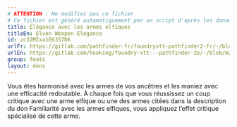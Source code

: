 ```yaml
---
# ATTENTION : Ne modifiez pas ce fichier
# Ce fichier est généré automatiquement par un script d'après les données du module Foundry VTT officiel et de sa traduction
title: Élégance avec les armes elfiques
titleEn: Elven Weapon Elegance
id: zc32MIxa1E6357D6
urlFr: https://gitlab.com/pathfinder-fr/foundryvtt-pathfinder2-fr/-/blob/master/data/feats/zc32MIxa1E6357D6.htm
urlEn: https://gitlab.com/hooking/foundry-vtt---pathfinder-2e/-/blob/master/packs/data/feats.db/elven-weapon-elegance.json
group: feats
layout: dons
---
```

Vous êtes harmonisé avec les armes de vos ancêtres et les maniez avec une efficacité redoutable. À chaque fois que vous réussissez un coup critique avec une arme elfique ou une des armes citées dans la description du don Familiarité avec les armes elfiques, vous appliquez l’effet critique spécialisé de cette arme.


